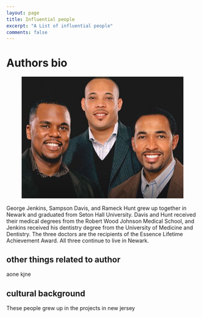 ```yaml
---
layout: page
title: Influential people
excerpt: "A List of influential people"
comments: false
---
```


# Authors bio
<figure class="">
    <a href="/images/ott.jpg"><img src="/images/ott.jpg"></a>
    <figcaption></figcaption>
</figure>
George Jenkins, Sampson Davis, and Rameck Hunt grew up together in Newark and graduated from Seton Hall University. Davis and Hunt received their medical degrees from the Robert Wood Johnson Medical School, and Jenkins received his dentistry degree from the University of Medicine and Dentistry. The three doctors are the recipients of the Essence Lifetime Achievement Award. All three continue to live in Newark.

## other things related to author
aone kjne

## cultural background
These people grew up in the projects in new jersey

